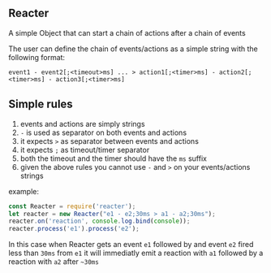 Reacter
-------

A simple Object that can start a chain of actions after a chain of events

The user can define the chain of events/actions as a simple string with the following format:

```
event1 - event2[;<timeout>ms] ... > action1[;<timer>ms] - action2[;<timer>ms] - action3[;<timer>ms]
```

## Simple rules

1. events and actions are simply strings
2. `-` is used as separator on both events and actions
3. it expects `>` as separator between events and actions
4. it expects `;` as timeout/timer separator
5. both the timeout and the timer should have the `ms` suffix
6. given the above rules you cannot use `-` and `>` on your events/actions strings

example: 

```javascript
const Reacter = require('reacter');
let reacter = new Reacter("e1 - e2;30ms > a1 - a2;30ms");
reacter.on('reaction', console.log.bind(console));
reacter.process('e1').process('e2');
```

In this case when Reacter gets an event `e1` followed by and event `e2` fired less than `30ms` from `e1` it will immediatly emit a reaction with `a1` followed by a reaction with `a2` after `~30ms`
